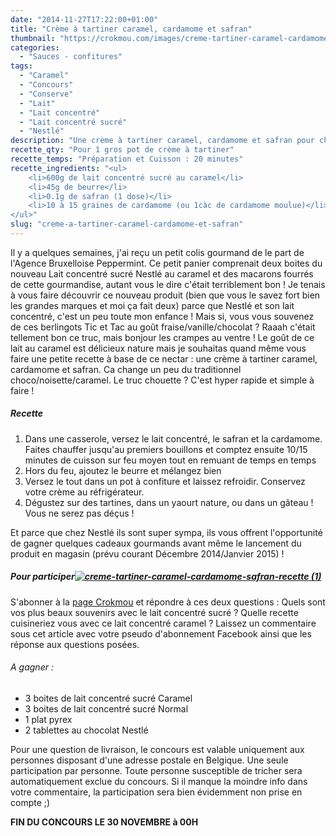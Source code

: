 ```yaml
---
date: "2014-11-27T17:22:00+01:00"
title: "Crème à tartiner caramel, cardamome et safran"
thumbnail: "https://crokmou.com/images/creme-tartiner-caramel-cardamome-safran-recette.jpg"
categories:
  - "Sauces - confitures"
tags:
  - "Caramel"
  - "Concours"
  - "Conserve"
  - "Lait"
  - "Lait concentré"
  - "Lait concentré sucré"
  - "Nestlé"
description: "Une crème à tartiner caramel, cardamome et safran pour changer un peu du traditionnel choco/noisette/. Facile à réaliser et surtout ultra gourmand !"
recette_qty: "Pour 1 gros pot de crème à tartiner"
recette_temps: "Préparation et Cuisson : 20 minutes"
recette_ingredients: "<ul>
	<li>600g de lait concentré sucré au caramel</li>
	<li>45g de beurre</li>
	<li>0.1g de safran (1 dose)</li>
	<li>10 à 15 graines de cardamome (ou 1càc de cardamome moulue)</li>
</ul>"
slug: "creme-a-tartiner-caramel-cardamome-et-safran"
---
```


Il y a quelques semaines, j'ai reçu un petit colis gourmand de le part de l'Agence Bruxelloise Peppermint. Ce petit panier comprenait deux boites du nouveau Lait concentré sucré Nestlé au caramel et des macarons fourrés de cette gourmandise, autant vous le dire c'était terriblement bon ! Je tenais à vous faire découvrir ce nouveau produit (bien que vous le savez fort bien les grandes marques et moi ça fait deux) parce que Nestlé et son lait concentré, c'est un peu toute mon enfance ! Mais si, vous vous souvenez de ces berlingots Tic et Tac au goût fraise/vanille/chocolat ? Raaah c'était tellement bon ce truc, mais bonjour les crampes au ventre ! Le goût de ce lait au caramel est délicieux nature mais je souhaitas quand même vous faire une petite recette à base de ce nectar : une crème à tartiner caramel, cardamome et safran. Ca change un peu du traditionnel choco/noisette/caramel. Le truc chouette ? C'est hyper rapide et simple à faire !

##### Recette

1.  Dans une casserole, versez le lait concentré, le safran et la cardamome. Faites chauffer jusqu'au premiers bouillons et comptez ensuite 10/15 minutes de cuisson sur feu moyen tout en remuant de temps en temps
2.  Hors du feu, ajoutez le beurre et mélangez bien
3.  Versez le tout dans un pot à confiture et laissez refroidir. Conservez votre crème au réfrigérateur.
4.  Dégustez sur des tartines, dans un yaourt nature, ou dans un gâteau ! Vous ne serez pas déçus !

Et parce que chez Nestlé ils sont super sympa, ils vous offrent l'opportunité de gagner quelques cadeaux gourmands avant même le lancement du produit en magasin (prévu courant Décembre 2014/Janvier 2015) !

##### Pour participer[![creme-tartiner-caramel-cardamome-safran-recette (1)](https://crokmou.com/images/creme-tartiner-caramel-cardamome-safran-recette-1.jpg)](http://www.crokmou.com/wp-content/uploads/2015/03/creme-tartiner-caramel-cardamome-safran-recette-1.jpg)

S'abonner à la [page Crokmou](https://www.facebook.com/crokmou.blog) et répondre à ces deux questions : Quels sont vos plus beaux souvenirs avec le lait concentré sucré ? Quelle recette cuisineriez vous avec ce lait concentré caramel ? Laissez un commentaire sous cet article avec votre pseudo d'abonnement Facebook ainsi que les réponse aux questions posées.

###### A gagner :

*   3 boites de lait concentré sucré Caramel
*   3 boites de lait concentré sucré Normal
*   1 plat pyrex
*   2 tablettes au chocolat Nestlé

Pour une question de livraison, le concours est valable uniquement aux personnes disposant d'une adresse postale en Belgique. Une seule participation par personne. Toute personne susceptible de tricher sera automatiquement exclue du concours. Si il manque la moindre info dans votre commentaire, la participation sera bien évidemment non prise en compte ;)

**FIN DU CONCOURS LE 30 NOVEMBRE à 00H**